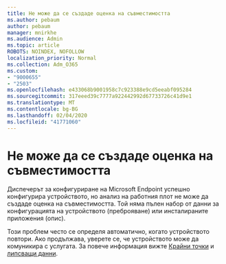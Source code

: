```yaml
---
title: Не може да се създаде оценка на съвместимостта
ms.author: pebaum
author: pebaum
manager: mnirkhe
ms.audience: Admin
ms.topic: article
ROBOTS: NOINDEX, NOFOLLOW
localization_priority: Normal
ms.collection: Adm_O365
ms.custom:
- "9000655"
- "2503"
ms.openlocfilehash: e433068b9001958c7c923388e9cd5eeabf095284
ms.sourcegitcommit: 317eeed39c7777a922442992d67733726c41d9e1
ms.translationtype: MT
ms.contentlocale: bg-BG
ms.lasthandoff: 02/04/2020
ms.locfileid: "41771060"
---
```

# <a name="cant-create-a-compatibility-assessment"></a>Не може да се създаде оценка на съвместимостта

Диспечерът за конфигуриране на Microsoft Endpoint успешно конфигурира устройството, но анализ на работния плот не може да създаде оценка на съвместимостта. Той няма пълен набор от данни за конфигурацията на устройството (преброяване) или инсталираните приложения (опис).

Този проблем често се определя автоматично, когато устройството повтори. Ако продължава, уверете се, че устройството може да комуникира с услугата. За повече информация вижте [Крайни точки](https://docs.microsoft.com/configmgr/desktop-analytics/enable-data-sharing#endpoints) и [липсващи данни](https://docs.microsoft.com/configmgr/desktop-analytics/monitor-connection-health#missing-data).
